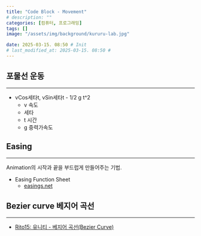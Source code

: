 ```yaml
---
title: "Code Block - Movement"
# description: ""
categories: [컴퓨터, 프로그래밍]
tags: []
image: "/assets/img/background/kururu-lab.jpg"

date: 2025-03-15. 08:50 # Init
# last_modified_at: 2025-03-15. 08:50 #
---
```


## 포물선 운동

---

- vCos세타t, vSin세타t - 1/2 g t^2
  - v 속도
  - 세타
  - t 시간
  - g 중력가속도

## Easing

---

Animation의 시작과 끝을 부드럽게 만들어주는 기법.  

- Easing Function Sheet
  - [easings.net](https://easings.net/ko)

## Bezier curve 베지어 곡선

---

- [Rito15: 유니티 - 베지어 곡선(Bezier Curve)](https://rito15.github.io/posts/unity-study-bezier-curve/)
